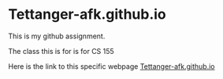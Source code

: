 # Tettanger-afk.github.io

This is my github assignment.

The class this is for is for CS 155

Here is the link to this specific webpage [Tettanger-afk.github.io](http://Tettanger-afk.github.io)
